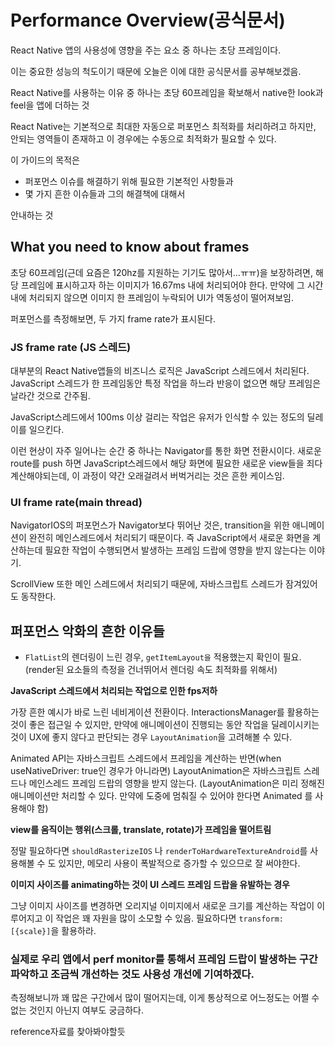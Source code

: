 # Performance Overview(공식문서)

React Native 앱의 사용성에 영향을 주는 요소 중 하나는 초당 프레임이다.

이는 중요한 성능의 척도이기 때문에 오늘은 이에 대한 공식문서를 공부해보겠음.

React Native를 사용하는 이유 중 하나는 초당 60프레임을 확보해서 native한 look과 feel을 앱에 더하는 것

React Native는 기본적으로 최대한 자동으로 퍼포먼스 최적화를 처리하려고 하지만, 안되는 영역들이 존재하고 이 경우에는 수동으로 최적화가 필요할 수 있다.

이 가이드의 목적은

- 퍼포먼스 이슈를 해결하기 위해 필요한 기본적인 사항들과
- 몇 가지 흔한 이슈들과 그의 해결책에 대해서

안내하는 것

## What you need to know about frames

초당 60프레임(근데 요즘은 120hz를 지원하는 기기도 많아서...ㅠㅠ)을 보장하려면, 해당 프레임에 표시하고자 하는 이미지가 16.67ms 내에 처리되어야 한다. 만약에 그 시간 내에 처리되지 않으면 이미지 한 프레임이 누락되어 UI가 역동성이 떨어져보임.

퍼포먼스를 측정해보면, 두 가지 frame rate가 표시된다.

### JS frame rate (JS 스레드)

대부분의 React Native앱들의 비즈니스 로직은 JavaScript 스레드에서 처리된다. JavaScript 스레드가 한 프레임동안 특정 작업을 하느라 반응이 없으면 해당 프레임은 날라간 것으로 간주됨.

JavaScript스레드에서 100ms 이상 걸리는 작업은 유저가 인식할 수 있는 정도의 딜레이를 일으킨다.

이런 현상이 자주 일어나는 순간 중 하나는 Navigator를 통한 화면 전환시이다. 새로운 route를 push 하면 JavaScript스레드에서 해당 화면에 필요한 새로운 view들을 죄다 계산해야되는데, 이 과정이 약간 오래걸려서 버벅거리는 것은 흔한 케이스임.

### UI frame rate(main thread)

NavigatorIOS의 퍼포먼스가 Navigator보다 뛰어난 것은, transition을 위한 애니메이션이 완전히 메인스레드에서 처리되기 때문이다. 즉 JavaScript에서 새로운 화면을 계산하는데 필요한 작업이 수행되면서 발생하는 프레임 드랍에 영향을 받지 않는다는 이야기.

ScrollView 또한 메인 스레드에서 처리되기 때문에, 자바스크립트 스레드가 잠겨있어도 동작한다.

## 퍼포먼스 악화의 흔한 이유들

- `FlatList`의 렌더링이 느린 경우, `getItemLayout을` 적용했는지 확인이 필요.(render된 요소들의 측정을 건너뛰어서 렌더링 속도 최적화를 위해서)

**JavaScript 스레드에서 처리되는 작업으로 인한 fps저하**

가장 흔한 예시가 바로 느린 네비게이션 전환이다. InteractionsManager를 활용하는 것이 좋은 접근일 수 있지만, 만약에 애니메이션이 진행되는 동안 작업을 딜레이시키는 것이 UX에 좋지 않다고 판단되는 경우 `LayoutAnimation`을 고려해볼 수 있다.

Animated API는 자바스크립트 스레드에서 프레임을 계산하는 반면(when useNativeDriver: true인 경우가 아니라면) LayoutAnimation은 자바스크립트 스레드나 메인스레드 프레임 드랍의 영향을 받지 않는다.
(LayoutAnimation은 미리 정해진 애니메이션만 처리할 수 있다. 만약에 도중에 멈춰질 수 있어야 한다면 Animated 를 사용해야 함)

**view를 움직이는 행위(스크롤, translate, rotate)가 프레임을 떨어트림**

정말 필요하다면 `shouldRasterizeIOS` 나 `renderToHardwareTextureAndroid`를 사용해볼 수 도 있지만, 메모리 사용이 폭발적으로 증가할 수 있으므로 잘 써야한다.

**이미지 사이즈를 animating하는 것이 UI 스레드 프레임 드랍을 유발하는 경우**

그냥 이미지 사이즈를 변경하면 오리지널 이미지에서 새로운 크기를 계산하는 작업이 이루어지고 이 작업은 꽤 자원을 많이 소모할 수 있음. 필요하다면 `transform: [{scale}]`을 활용하라.

### 실제로 우리 앱에서 perf monitor를 통해서 프레임 드랍이 발생하는 구간 파악하고 조금씩 개선하는 것도 사용성 개선에 기여하겠다.

측정해보니까 꽤 많은 구간에서 많이 떨어지는데, 이게 통상적으로 어느정도는 어쩔 수 없는 것인지 아닌지 여부도 궁금하다.

reference자료를 찾아봐야할듯
